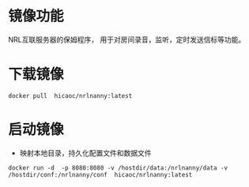 # 镜像功能
NRL互联服务器的保姆程序， 用于对房间录音，监听，定时发送信标等功能。


# 下载镜像
```docker pull  hicaoc/nrlnanny:latest```

# 启动镜像
  * 映射本地目录，持久化配置文件和数据文件


```docker run -d  -p 8080:8080 -v /hostdir/data:/nrlnanny/data -v /hostdir/conf:/nrlnanny/conf  hicaoc/nrlnanny:latest```